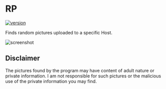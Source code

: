# RP
[![version](https://img.shields.io/badge/version-1.0.0-green.svg)](https://semver.org)

Finds random pictures uploaded to a specific Host.

![screenshot](https://snag.gy/I2Bhla.jpg)

## Disclaimer
The pictures found by the program may have content of adult nature or private information. 
I am not responsible for such pictures or the malicious use of the private information you may find. 
